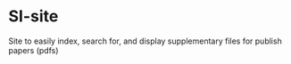 # SI-site
Site to easily index, search for, and display supplementary files for publish papers (pdfs)
